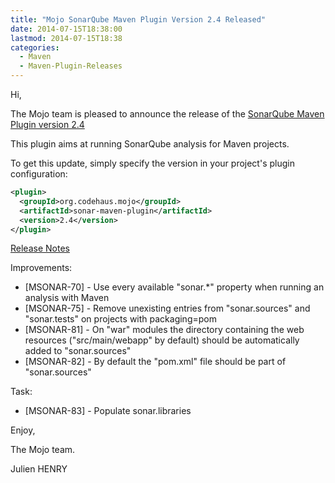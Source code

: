 ```yaml
---
title: "Mojo SonarQube Maven Plugin Version 2.4 Released"
date: 2014-07-15T18:38:00
lastmod: 2014-07-15T18:38
categories:
  - Maven
  - Maven-Plugin-Releases
---
```

Hi,

The Mojo team is pleased to announce the release of the [SonarQube Maven Plugin
version 2.4](http://mojo.codehaus.org/sonar-maven-plugin/index.html)

This plugin aims at running SonarQube analysis for Maven projects.

To get this update, simply specify the version in your project's plugin configuration: 

```xml
<plugin>
  <groupId>org.codehaus.mojo</groupId>
  <artifactId>sonar-maven-plugin</artifactId>
  <version>2.4</version>
</plugin>
```

<!-- more -->

[Release Notes](http://jira.codehaus.org/secure/ReleaseNote.jspa?projectId=12430&version=20388)

Improvements:

 * [MSONAR-70] - Use every available "sonar.*" property when running an analysis with Maven
 * [MSONAR-75] - Remove unexisting entries from "sonar.sources" and "sonar.tests" on projects with packaging=pom
 * [MSONAR-81] - On "war" modules the directory containing the web resources ("src/main/webapp" by default) should be automatically added to "sonar.sources"
 * [MSONAR-82] - By default the "pom.xml" file should be part of "sonar.sources"

Task:

 * [MSONAR-83] - Populate sonar.libraries


Enjoy,

The Mojo team.

Julien HENRY 
